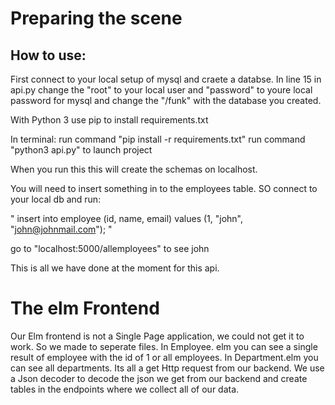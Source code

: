 # Preparing the scene

## How to use:
First connect to your local setup of mysql and craete a databse.
In line 15 in api.py change the "root" to your local user and "password" to youre local password for mysql and change the "/funk" with the database you created. 


With Python 3 use pip to install requirements.txt


In terminal:
run command "pip install -r requirements.txt"
run command "python3 api.py" to launch project

When you run this this will create the schemas on localhost. 

You will need to insert something in to the employees table. SO connect to your local db and run:

" insert into employee (id, name, email) values (1, "john", "john@johnmail.com"); "

go to "localhost:5000/allemployees" to see john

This is all we have done at the moment for this api. 


# The elm Frontend

Our Elm frontend is not a Single Page application, we could not get it to work. So we made to seperate files. 
In Employee. elm you can see a single result of employee with the id of 1 or all employees. 
In Department.elm you can see all departments. 
Its all a get Http request from our backend.
We use a Json decoder to decode the json we get from our backend and create tables in the endpoints where we collect all of our data. 


